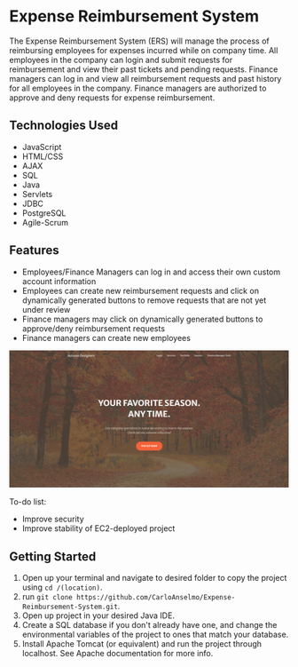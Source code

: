 # Expense Reimbursement System

The Expense Reimbursement System (ERS) will manage the process of reimbursing employees for expenses incurred while on company time. All employees in the company can login and submit requests for reimbursement and view their past tickets and pending requests. Finance managers can log in and view all reimbursement requests and past history for all employees in the company. Finance managers are authorized to approve and deny requests for expense reimbursement.

## Technologies Used
- JavaScript
- HTML/CSS
- AJAX
- SQL
- Java
- Servlets
- JDBC
- PostgreSQL
- Agile-Scrum

## Features
- Employees/Finance Managers can log in and access their own custom account information
- Employees can create new reimbursement requests and click on dynamically generated buttons to remove requests that are not yet under review
- Finance managers may click on dynamically generated buttons to approve/deny reimbursement requests
- Finance managers can create new employees

![alt text](./images/home_screen.png?raw=true)

To-do list:
- Improve security
- Improve stability of EC2-deployed project

## Getting Started
1. Open up your terminal and navigate to desired folder to copy the project using `cd /(location)`.
2. run `git clone https://github.com/CarloAnselmo/Expense-Reimbursement-System.git`.
3. Open up project in your desired Java IDE.
4. Create a SQL database if you don't already have one, and change the environmental variables of the project to ones that match your database.
5. Install Apache Tomcat (or equivalent) and run the project through localhost. See Apache documentation for more info.
